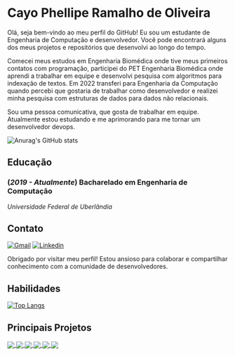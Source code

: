 # Cayo Phellipe Ramalho de Oliveira

Olá, seja bem-vindo ao meu perfil do GitHub! Eu sou um estudante de Engenharia de Computação e desenvolvedor. Você pode encontrará alguns dos meus projetos e repositórios que desenvolvi ao longo do tempo.

Comecei meus estudos em Engenharia Biomédica onde tive meus primeiros contatos com programação, participei do PET Engenharia Biomédica onde aprendi a trabalhar em equipe e desenvolvi pesquisa com algoritmos para indexação de textos. 
Em 2022 transferi para Engenharia da Computação quando percebi que gostaria de trabalhar como desenvolvedor e realizei minha pesquisa com estruturas de dados para dados não relacionais.

Sou uma pessoa comunicativa, que gosta de trabalhar em equipe. Atualmente estou estudando e me aprimorando para me tornar um desenvolvedor devops.

![Anurag's GitHub stats](https://github-readme-stats.vercel.app/api?username=CayoPOliveira&theme=dracula&hide=prs,issues&count_private=true&show_icons=true&include_all_commits=true&custom_title=CayoPOliveira)

## Educação

### (*2019 - Atualmente*) Bacharelado em Engenharia de Computação 
*Universidade Federal de Uberlândia*

## Contato

[![Gmail](https://img.shields.io/badge/gmail-red.svg?&style=for-the-badge&logo=gmail&logoColor=white&scale=0.5)](cayoproliveira@gmail.com)
[![Linkedin](https://img.shields.io/badge/linkedin-%230077B5.svg?&style=for-the-badge&logo=linkedin&logoColor=white&scale=0.5)](https://www.linkedin.com/in/cayoproliveira/)

Obrigado por visitar meu perfil! Estou ansioso para colaborar e compartilhar conhecimento com a comunidade de desenvolvedores.

## Habilidades

[![Top Langs](https://github-readme-stats.vercel.app/api/top-langs/?username=CayoPOliveira&theme=dracula&langs_count=10&layout=compact)](https://github.com/CayoPOliveira/)

## Principais Projetos

<a href="https://github.com/CayoPOliveira/MaxRepeats">
  <img align="center" src="https://github-readme-stats.vercel.app/api/pin/?username=CayoPOliveira&repo=MaxRepeats&theme=dracula" />
</a>
<a href="https://github.com/CayoPOliveira/FromNAND2Tetris">
  <img align="center" src="https://github-readme-stats.vercel.app/api/pin/?username=CayoPOliveira&repo=FromNAND2Tetris&theme=dracula" />
</a>
<a href="https://github.com/CayoPOliveira/BWTC">
  <img align="center" src="https://github-readme-stats.vercel.app/api/pin/?username=CayoPOliveira&repo=BWTC&theme=dracula" />
</a>
<a href="https://github.com/CayoPOliveira/SetsMD">
  <img align="center" src="https://github-readme-stats.vercel.app/api/pin/?username=CayoPOliveira&repo=SetsMD&theme=dracula" />
</a>
<a href="https://github.com/CayoPOliveira/Marathon-Training">
  <img align="center" src="https://github-readme-stats.vercel.app/api/pin/?username=CayoPOliveira&repo=Marathon-Training&theme=dracula" />
</a>
<a href="https://github.com/CayoPOliveira/SuffixArray">
  <img align="center" src="https://github-readme-stats.vercel.app/api/pin/?username=CayoPOliveira&repo=SuffixArray&theme=dracula" />
</a>
